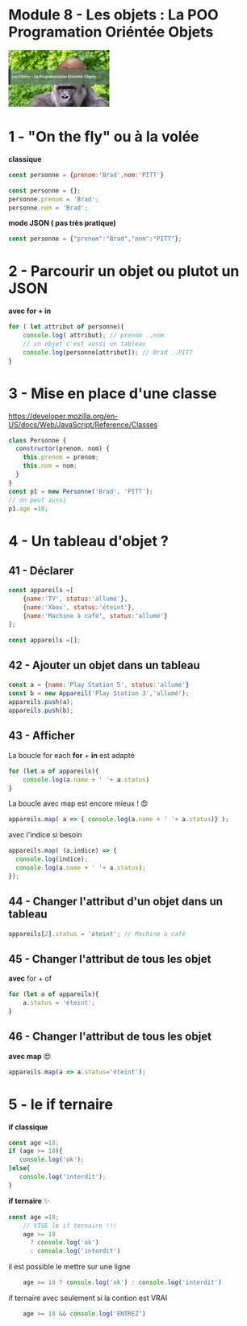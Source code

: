 # Module 8 - Les objets : La POO Programation Oriéntée Objets
![alt text](m8.webp)

# 1 - "On the fly" ou à la volée
**classique**
```js
const personne = {prenom:'Brad',nom:'PITT'}
```
```js
const personne = {};
personne.prenom = 'Brad';
personne.nom = 'Brad';
```
**mode JSON ( pas très pratique)**
```js
const personne = {"prenom":"Brad","nom":"PITT"};
```
# 2 - Parcourir un objet ou plutot un JSON
**avec for + in**
```js
for ( let attribut of personne){
    console.log( attribut); // prenom ..nom
    // un objet c'est aussi un tableau
    console.log(personne[attribut]); // Brad ..PITT
}
```

# 3 - Mise en place d'une classe 

https://developer.mozilla.org/en-US/docs/Web/JavaScript/Reference/Classes
```js
class Personne {
  constructor(prenom, nom) {
    this.prenom = prenom;
    this.nom = nom;
  }
}
const p1 = new Personne('Brad', 'PITT');
// on peut aussi
p1.age =18;
```
#  4 - Un tableau d'objet ?
## 41 - Déclarer
```js
const appareils =[
    {name:'TV', status:'allumé'},
    {name:'Xbox', status:'éteint'},
    {name:'Machine à café', status:'allumé'}
];
```
```js
const appareils =[];
```
## 42 - Ajouter un objet dans un tableau 
```js
const a = {name:'Play Station 5', status:'allumé'}
const b = new Appareil('Play Station 3','allumé');
appareils.push(a);
appareils.push(b);
```
## 43 - Afficher
La boucle for each **for** + **in** est adapté
```js
for (let a of appareils){
    console.log(a.name + ' '+ a.status)
}
```
La boucle avec map est encore mieux ! :heart_eyes:
```js
appareils.map( a => { console.log(a.name + ' '+ a.status)} );
```
avec l'indice si besoin
```js
appareils.map( (a,indice) => { 
  console.log(indice);
  console.log(a.name + ' '+ a.status);
});
```



## 44 - Changer l'attribut d'un objet dans un tableau
```js
appareils[2].status = 'éteint'; // Machine à café
```
## 45 - Changer l'attribut de tous les objet
**avec** for + of
```js
for (let a of appareils){
    a.status = 'éteint';
}
```
## 46 - Changer l'attribut de tous les objet
**avec map** :heart_eyes:
```js
appareils.map(a => a.status='éteint');
```


# 5 - le if ternaire
**if classique**
```js
const age =18;
if (age >= 18){
   console.log('ok');
}else{
   console.log('interdit');
}
```
**if ternaire** :sparkles:
```js
const age =18;
    // VIVE le if ternaire !!!
    age >= 18
      ? console.log('ok')
      : console.log('interdit')
```
il est possible le mettre sur une ligne
```js
    age >= 18 ? console.log('ok') : console.log('interdit')
```
if ternaire avec seulement si la contion est VRAI
```js
    age >= 18 && console.log('ENTREZ')
```